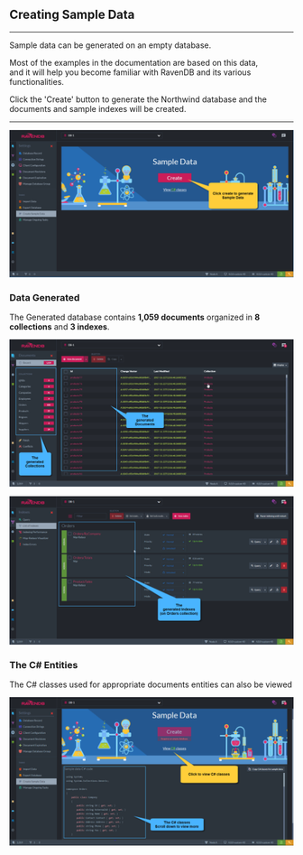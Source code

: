 ﻿## Creating Sample Data
---

Sample data can be generated on an empty database.

Most of the examples in the documentation are based on this data,   
and it will help you become familiar with RavenDB and its various functionalities.

Click the 'Create' button to generate the Northwind database and the documents and sample indexes will be created.     

---
![Figure 1. Create Sample Data](images/create-sample-data-1.png "Create sample data")

### Data Generated 

The Generated database contains **1,059 documents** organized in **8 collections** and **3 indexes**.

![Figure 2. The generated sample documents](images/create-sample-data-2.png "Sample documents generated")

![Figure 3. The generated sample indexes](images/create-sample-data-3.png "Sample indexes generated")

### The C# Entities

The C# classes used for appropriate documents entities can also be viewed 

![Figure 4. The C# classes used for the entities](images/create-sample-data-4.png "C# Classes")
